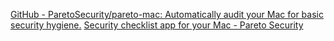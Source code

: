 
[GitHub - ParetoSecurity/pareto-mac: Automatically audit your Mac for basic security hygiene.](https://github.com/ParetoSecurity/pareto-mac)
[Security checklist app for your Mac - Pareto Security](https://paretosecurity.com/)

